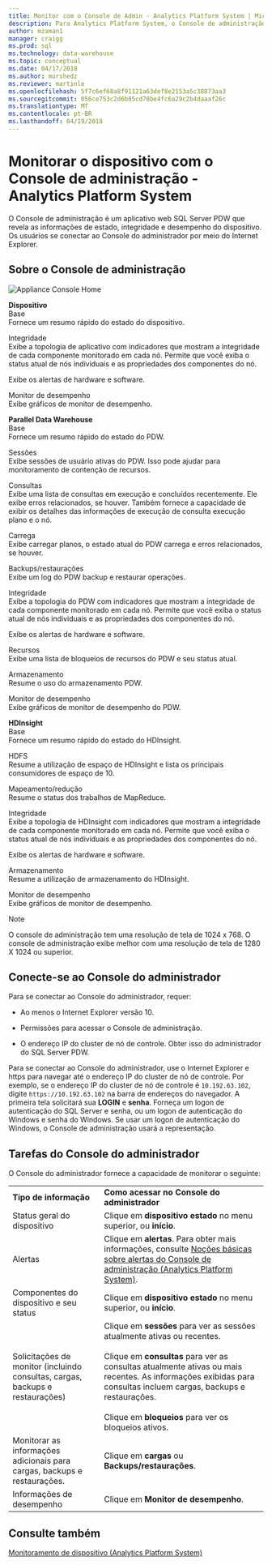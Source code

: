 ```yaml
---
title: Monitor com o Console de Admin - Analytics Platform System | Microsoft Docs
description: Para Analytics Platform System, o Console de administração é um aplicativo da web que revela as informações de estado, integridade e desempenho do dispositivo. Os usuários se conectar ao Console do administrador por meio de um navegador da internet.
author: mzaman1
manager: craigg
ms.prod: sql
ms.technology: data-warehouse
ms.topic: conceptual
ms.date: 04/17/2018
ms.author: murshedz
ms.reviewer: martinle
ms.openlocfilehash: 5f7c6ef68a8f91121a63def8e2153a5c38873aa3
ms.sourcegitcommit: 056ce753c2d6b85cd78be4fc6a29c2b4daaaf26c
ms.translationtype: MT
ms.contentlocale: pt-BR
ms.lasthandoff: 04/19/2018
---
```

# <a name="monitor-the-appliance-with-the-admin-console---analytics-platform-system"></a>Monitorar o dispositivo com o Console de administração - Analytics Platform System
O Console de administração é um aplicativo web SQL Server PDW que revela as informações de estado, integridade e desempenho do dispositivo. Os usuários se conectar ao Console do administrador por meio do Internet Explorer.  
  
## <a name="About"></a>Sobre o Console de administração  
![Appliance Console Home](./media/monitor-the-appliance-by-using-the-admin-console/SQL_Server_PDW_AdminConsol_ApplHome.png "SQL_Server_PDW_AdminConsol_ApplHome")  
  
**Dispositivo**  
Base  
Fornece um resumo rápido do estado do dispositivo.  
  
Integridade  
Exibe a topologia de aplicativo com indicadores que mostram a integridade de cada componente monitorado em cada nó. Permite que você exiba o status atual de nós individuais e as propriedades dos componentes do nó.  
  
Exibe os alertas de hardware e software.  
  
Monitor de desempenho  
Exibe gráficos de monitor de desempenho.  
  
**Parallel Data Warehouse**  
Base  
Fornece um resumo rápido do estado do PDW.  
  
Sessões  
Exibe sessões de usuário ativas do PDW. Isso pode ajudar para monitoramento de contenção de recursos.  
  
Consultas  
Exibe uma lista de consultas em execução e concluídos recentemente. Ele exibe erros relacionados, se houver. Também fornece a capacidade de exibir os detalhes das informações de execução de consulta execução plano e o nó.  
  
Carrega  
Exibe carregar planos, o estado atual do PDW carrega e erros relacionados, se houver.  
  
Backups/restaurações  
Exibe um log do PDW backup e restaurar operações.  
  
Integridade  
Exibe a topologia do PDW com indicadores que mostram a integridade de cada componente monitorado em cada nó. Permite que você exiba o status atual de nós individuais e as propriedades dos componentes do nó.  
  
Exibe os alertas de hardware e software.  
  
Recursos  
Exibe uma lista de bloqueios de recursos do PDW e seu status atual.  
  
Armazenamento  
Resume o uso do armazenamento PDW.  
  
Monitor de desempenho  
Exibe gráficos de monitor de desempenho do PDW.  
  
**HDInsight**  
Base  
Fornece um resumo rápido do estado do HDInsight.  
  
HDFS  
Resume a utilização de espaço de HDInsight e lista os principais consumidores de espaço de 10.  
  
Mapeamento/redução  
Resume o status dos trabalhos de MapReduce.  
  
Integridade  
Exibe a topologia de HDInsight com indicadores que mostram a integridade de cada componente monitorado em cada nó. Permite que você exiba o status atual de nós individuais e as propriedades dos componentes do nó.  
  
Exibe os alertas de hardware e software.  
  
Armazenamento  
Resume a utilização de armazenamento do HDInsight.  
  
Monitor de desempenho  
Exibe gráficos de monitor de desempenho.  
  
> [!NOTE]  
> O console de administração tem uma resolução de tela de 1024 x 768. O console de administração exibe melhor com uma resolução de tela de 1280 X 1024 ou superior.  
  
## <a name="Connect"></a>Conecte-se ao Console do administrador  
Para se conectar ao Console do administrador, requer:  
  
-   Ao menos o Internet Explorer versão 10.  
  
-   Permissões para acessar o Console de administração. <!-- MISSING LINKS See [Grant Permissions to Use the Admin Console &#40;SQL Server PDW&#41;](../sqlpdw/grant-permissions-to-use-the-admin-console-sql-server-pdw.md).  -->  
  
-   O endereço IP do cluster de nó de controle.  Obter isso do administrador do SQL Server PDW.  
  
Para se conectar ao Console do administrador, use o Internet Explorer e https para navegar até o endereço IP do cluster de nó de controle. Por exemplo, se o endereço IP do cluster de nó de controle é `10.192.63.102`, digite `https://10.192.63.102` na barra de endereços do navegador. A primeira tela solicitará sua **LOGIN** e **senha**. Forneça um logon de autenticação do SQL Server e senha, ou um logon de autenticação do Windows e senha do Windows. Se usar um logon de autenticação do Windows, o Console de administração usará a representação.  
  
## <a name="RelatedTasks"></a>Tarefas do Console do administrador  
O Console do administrador fornece a capacidade de monitorar o seguinte:  
  
|||  
|-|-|  
|**Tipo de informação**|**Como acessar no Console do administrador**|  
|Status geral do dispositivo|Clique em **dispositivo estado** no menu superior, ou **início**.|  
|Alertas|Clique em **alertas**. Para obter mais informações, consulte [Noções básicas sobre alertas do Console de administração &#40;Analytics Platform System&#41;](understanding-admin-console-alerts.md).|  
|Componentes do dispositivo e seu status|Clique em **dispositivo estado** no menu superior, ou **início**.|  
|Solicitações de monitor (incluindo consultas, cargas, backups e restaurações)|Clique em **sessões** para ver as sessões atualmente ativas ou recentes.<br /><br />Clique em **consultas** para ver as consultas atualmente ativas ou mais recentes. As informações exibidas para consultas incluem cargas, backups e restaurações.<br /><br />Clique em **bloqueios** para ver os bloqueios ativos.|  
|Monitorar as informações adicionais para cargas, backups e restaurações.|Clique em **cargas** ou **Backups/restaurações**.|  
|Informações de desempenho|Clique em **Monitor de desempenho**.|  
  
## <a name="see-also"></a>Consulte também  
[Monitoramento de dispositivo &#40;Analytics Platform System&#41;](appliance-monitoring.md)  
  
